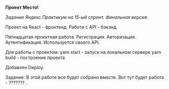 **Проект Место!**

*Задание Яндекс.Практикум на 15-ый спринт. Финальная версия.*

Проект на React - фронтенд. Работа с API - бэкэнд. 

 Пятнадцатая проектная работа. 
 Регистрация. Авторизация. Аутентификация.
 Используется своего API.

Для работы с проектом: 
yarn start - запуск на локальном сервере
yarn build - построение проекта

Добавлен Deploy.

Задание:
В этой работе все будет собрано вместе.
Вот тут будет работа - ??????? .
